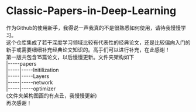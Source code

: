 # Classic-Papers-in-Deep-Learning  
作为Github的使用新手，我得说一声我真的不是很熟悉如何使用，请待我慢慢学习。  
这个仓库集成了若干深度学习领域比较有代表性的经典论文，还是比较偏向入门的新手或需要细细补充经典论文知识的。高手们可以进行补充，在此感谢！    
第一版共包含15篇论文，以后慢慢更新。文件夹架构如下  
|-----papers  
|-----|-----Initilization  
|-----|-----Layers  
|-----|-----network  
|-----|-----optimizer  
(文件夹架构图画的有点丑，我慢慢更新)  
再次感谢！  

